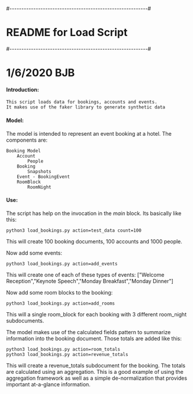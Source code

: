 #----------------------------------------------------------#
#      README for Load Script
#----------------------------------------------------------#
# 1/6/2020 BJB

#### Introduction:
    This script loads data for bookings, accounts and events.
    It makes use of the faker library to generate synthetic data

#### Model:
The model is intended to represent an event booking at a hotel.
The components are:
```
Booking Model
    Account
        People
    Booking
        Snapshots
    Event - BookingEvent
    RoomBlock
        RoomNight
```

#### Use:
The script has help on the invocation in the _main_ block. Its basically like this:
```
python3 load_bookings.py action=test_data count=100
```
This will create 100 booking documents, 100 accounts and 1000 people.


Now add some events:
```
python3 load_bookings.py action=add_events
```
This will create one of each of these types of events:
["Welcome Reception","Keynote Speech","Monday Breakfast","Monday Dinner"]


Now add some room blocks to the booking:
```
python3 load_bookings.py action=add_rooms
```
This will a single room_block for each booking with 3 different room_night subdocuments.


The model makes use of the calculated fields pattern to summarize information into the booking document.  Those totals are added like this:
```
python3 load_bookings.py action=room_totals
python3 load_bookings.py action=revenue_totals
```
This will create a revenue_totals subdocument for the booking.  The totals are calculated using an aggregation.  This is a good example of using the aggregation framework as well as a simple de-normalization that provides important at-a-glance information.
